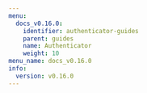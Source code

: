 ```yaml
---
menu:
  docs_v0.16.0:
    identifier: authenticator-guides
    parent: guides
    name: Authenticator
    weight: 10
menu_name: docs_v0.16.0
info:
  version: v0.16.0
---
```


